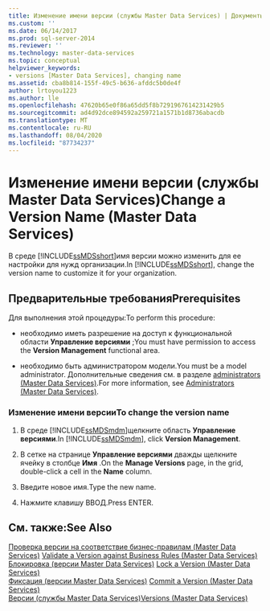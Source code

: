 ```yaml
---
title: Изменение имени версии (службы Master Data Services) | Документы Майкрософт
ms.custom: ''
ms.date: 06/14/2017
ms.prod: sql-server-2014
ms.reviewer: ''
ms.technology: master-data-services
ms.topic: conceptual
helpviewer_keywords:
- versions [Master Data Services], changing name
ms.assetid: cba8b814-155f-49c5-b636-afddc5b0de4f
author: lrtoyou1223
ms.author: lle
ms.openlocfilehash: 47620b65e0f86a65dd5f8b7291967614231429b5
ms.sourcegitcommit: ad4d92dce894592a259721a1571b1d8736abacdb
ms.translationtype: MT
ms.contentlocale: ru-RU
ms.lasthandoff: 08/04/2020
ms.locfileid: "87734237"
---
```

# <a name="change-a-version-name-master-data-services"></a><span data-ttu-id="f6c72-102">Изменение имени версии (службы Master Data Services)</span><span class="sxs-lookup"><span data-stu-id="f6c72-102">Change a Version Name (Master Data Services)</span></span>
  <span data-ttu-id="f6c72-103">В среде [!INCLUDE[ssMDSshort](../includes/ssmdsshort-md.md)]имя версии можно изменить для ее настройки для нужд организации.</span><span class="sxs-lookup"><span data-stu-id="f6c72-103">In [!INCLUDE[ssMDSshort](../includes/ssmdsshort-md.md)], change the version name to customize it for your organization.</span></span>  
  
## <a name="prerequisites"></a><span data-ttu-id="f6c72-104">Предварительные требования</span><span class="sxs-lookup"><span data-stu-id="f6c72-104">Prerequisites</span></span>  
 <span data-ttu-id="f6c72-105">Для выполнения этой процедуры:</span><span class="sxs-lookup"><span data-stu-id="f6c72-105">To perform this procedure:</span></span>  
  
-   <span data-ttu-id="f6c72-106">необходимо иметь разрешение на доступ к функциональной области **Управление версиями** ;</span><span class="sxs-lookup"><span data-stu-id="f6c72-106">You must have permission to access the **Version Management** functional area.</span></span>  
  
-   <span data-ttu-id="f6c72-107">необходимо быть администратором модели.</span><span class="sxs-lookup"><span data-stu-id="f6c72-107">You must be a model administrator.</span></span> <span data-ttu-id="f6c72-108">Дополнительные сведения см. в разделе [administrators &#40;Master Data Services&#41;](administrators-master-data-services.md).</span><span class="sxs-lookup"><span data-stu-id="f6c72-108">For more information, see [Administrators &#40;Master Data Services&#41;](administrators-master-data-services.md).</span></span>  
  
### <a name="to-change-the-version-name"></a><span data-ttu-id="f6c72-109">Изменение имени версии</span><span class="sxs-lookup"><span data-stu-id="f6c72-109">To change the version name</span></span>  
  
1.  <span data-ttu-id="f6c72-110">В среде [!INCLUDE[ssMDSmdm](../includes/ssmdsmdm-md.md)]щелкните область **Управление версиями**.</span><span class="sxs-lookup"><span data-stu-id="f6c72-110">In [!INCLUDE[ssMDSmdm](../includes/ssmdsmdm-md.md)], click **Version Management**.</span></span>  
  
2.  <span data-ttu-id="f6c72-111">В сетке на странице **Управление версиями** дважды щелкните ячейку в столбце **Имя** .</span><span class="sxs-lookup"><span data-stu-id="f6c72-111">On the **Manage Versions** page, in the grid, double-click a cell in the **Name** column.</span></span>  
  
3.  <span data-ttu-id="f6c72-112">Введите новое имя.</span><span class="sxs-lookup"><span data-stu-id="f6c72-112">Type the new name.</span></span>  
  
4.  <span data-ttu-id="f6c72-113">Нажмите клавишу ВВОД.</span><span class="sxs-lookup"><span data-stu-id="f6c72-113">Press ENTER.</span></span>  
  
## <a name="see-also"></a><span data-ttu-id="f6c72-114">См. также:</span><span class="sxs-lookup"><span data-stu-id="f6c72-114">See Also</span></span>  
 <span data-ttu-id="f6c72-115">[Проверка версии на соответствие бизнес-правилам &#40;Master Data Services&#41;](../../2014/master-data-services/validate-a-version-against-business-rules-master-data-services.md) </span><span class="sxs-lookup"><span data-stu-id="f6c72-115">[Validate a Version against Business Rules &#40;Master Data Services&#41;](../../2014/master-data-services/validate-a-version-against-business-rules-master-data-services.md) </span></span>  
 <span data-ttu-id="f6c72-116">[Блокировка &#40;версии Master Data Services&#41;](../../2014/master-data-services/lock-a-version-master-data-services.md) </span><span class="sxs-lookup"><span data-stu-id="f6c72-116">[Lock a Version &#40;Master Data Services&#41;](../../2014/master-data-services/lock-a-version-master-data-services.md) </span></span>  
 <span data-ttu-id="f6c72-117">[Фиксация &#40;версии Master Data Services&#41;](../../2014/master-data-services/commit-a-version-master-data-services.md) </span><span class="sxs-lookup"><span data-stu-id="f6c72-117">[Commit a Version &#40;Master Data Services&#41;](../../2014/master-data-services/commit-a-version-master-data-services.md) </span></span>  
 [<span data-ttu-id="f6c72-118">Версии (службы Master Data Services)</span><span class="sxs-lookup"><span data-stu-id="f6c72-118">Versions &#40;Master Data Services&#41;</span></span>](../../2014/master-data-services/versions-master-data-services.md)  
  
  
